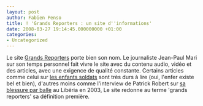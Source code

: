 ```yaml
---
layout: post
author: Fabien Penso
title: ! 'Grands Reporters : un site d''informations'
date: 2008-03-27 19:14:45.000000000 +01:00
categories:
- Uncategorized
---
```

Le site <a href="http://www.grands-reporters.com/">Grands Reporters</a> porte bien son nom. Le journaliste Jean-Paul Mari sur son temps personnel fait vivre le site avec du contenu audio, vidéo et des articles, avec une exigence de qualité constante. Certains articles comme celui sur <a href="http://www.grands-reporters.com/CES-ENFANTS-QU-ON-OBLIGE-A-TUER.html">les enfants soldats</a> sont très durs à lire (oui, l'enfer existe bel et bien), d'autres moins comme l'interview de Patrick Robert sur <a href="http://www.grands-reporters.com/Patrick-Robert-Le-prix-d-une-photo.html">sa blessure par balle</a> au Libéria en 2003,
Le site redonne au terme 'grands reporters' sa définition première.
